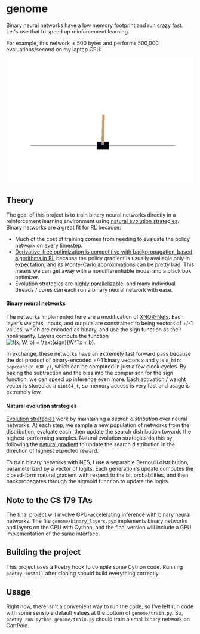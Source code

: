 # genome
Binary neural networks have a low memory footprint and run crazy fast.
Let's use that to speed up reinforcement learning.

For example, this network is 500 bytes and performs 500,000 evaluations/second on my laptop CPU:

![Binary Cartpole](resources/cartpole.gif)

## Theory
The goal of this project is to train binary neural networks directly in a reinforcement learning environment using
[natural evolution strategies](http://www.jmlr.org/papers/volume15/wierstra14a/wierstra14a.pdf).
Binary networks are a great fit for RL because:
 - Much of the cost of training comes from needing to evaluate the policy network on every timestep.
 - [Derivative-free optimization is competitive with backpropagation-based algorithms in RL](https://openai.com/blog/evolution-strategies/)
   because the policy gradient is usually available only in expectation, and its Monte-Carlo approximations can be pretty bad.
   This means we can get away with a nondifferentiable model and a black box optimizer.
 - Evolution strategies are [highly parallelizable](https://arxiv.org/abs/1703.03864), 
   and many individual threads / cores can each run a binary neural network with ease.

#### Binary neural networks
The networks implemented here are a modification of [XNOR-Nets](https://arxiv.org/abs/1603.05279).
Each layer's weights, inputs, and outputs are constrained to being vectors of +/-1 values, which
are encoded as binary, and use the sign function as their nonlinearity. Layers compute the function
![f(x; W, b) = \text{sign}(W^Tx + b)](https://render.githubusercontent.com/render/math?math=f(x%3B%20W%2C%20b)%20%3D%20%5Ctext%7Bsign%7D(W%5ETx%20%2B%20b)).

In exchange, these networks have an extremely fast forward pass because the dot product of binary-encoded +/-1 
binary vectors `x` and `y` is `n_bits - popcount(x XOR y)`, which can be computed in just a few clock cycles.
By baking the subtraction and the bias into the comparison for the sign function, we can speed up inference even more.
Each activation / weight vector is stored as a `uint64_t`, so memory access is very fast and usage is extremely low. 

#### Natural evolution strategies

[Evolution strategies](https://blog.otoro.net/2017/10/29/visual-evolution-strategies/)
work by maintaining a *search distribution* over neural networks. 
At each step, we sample a new population of networks from the distribution, evaluate each, then
update the search distribution towards the highest-performing samples.
Natural evolution strategies do this by following the 
[natural gradient](https://wiseodd.github.io/techblog/2018/03/14/natural-gradient/) to update
the search distribution in the direction of highest expected reward.

To train binary networks with NES, I use a separable Bernoulli distribution, parameterized by
a vector of logits. Each generation's update computes the closed-form natural gradient with respect to the
bit probabilities, and then backpropagates through the sigmoid function to update the logits.

## Note to the CS 179 TAs

The final project will involve GPU-accelerating inference with binary neural networks.
The file `genome/binary_layers.pyx` implements binary networks and layers on the CPU with Cython, 
and the final version will include a GPU implementation of the same interface.

## Building the project

This project uses a Poetry hook to compile some Cython code. 
Running `poetry install` after cloning should build everything correctly.

## Usage

Right now, there isn't a convenient way to run the code, so I've left run code with some sensible default
values at the bottom of `genome/train.py`. So, `poetry run python genome/train.py` should train a small
binary network on CartPole.
